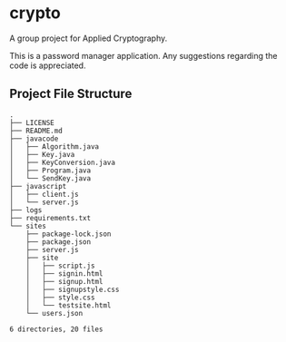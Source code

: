 # crypto

A group project for Applied Cryptography.

This is a password manager application.
Any suggestions regarding the code is appreciated.
## Project File Structure
```
.
├── LICENSE
├── README.md
├── javacode
│   ├── Algorithm.java
│   ├── Key.java
│   ├── KeyConversion.java
│   ├── Program.java
│   └── SendKey.java
├── javascript
│   ├── client.js
│   └── server.js
├── logs
├── requirements.txt
└── sites
    ├── package-lock.json
    ├── package.json
    ├── server.js
    ├── site
    │   ├── script.js
    │   ├── signin.html
    │   ├── signup.html
    │   ├── signupstyle.css
    │   ├── style.css
    │   └── testsite.html
    └── users.json

6 directories, 20 files
```
